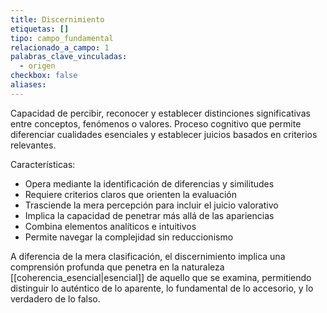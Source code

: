 ```yaml
---
title: Discernimiento
etiquetas: []
tipo: campo_fundamental
relacionado_a_campo: 1
palabras_clave_vinculadas:
  - origen
checkbox: false
aliases:
---
```


Capacidad de percibir, reconocer y establecer distinciones significativas entre conceptos, fenómenos o valores. Proceso cognitivo que permite diferenciar cualidades esenciales y establecer juicios basados en criterios relevantes.

Características:
- Opera mediante la identificación de diferencias y similitudes
- Requiere criterios claros que orienten la evaluación
- Trasciende la mera percepción para incluir el juicio valorativo
- Implica la capacidad de penetrar más allá de las apariencias
- Combina elementos analíticos e intuitivos
- Permite navegar la complejidad sin reduccionismo

A diferencia de la mera clasificación, el discernimiento implica una comprensión profunda que penetra en la naturaleza [[coherencia_esencial|esencial]] de aquello que se examina, permitiendo distinguir lo auténtico de lo aparente, lo fundamental de lo accesorio, y lo verdadero de lo falso.
